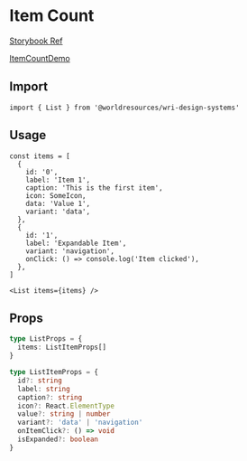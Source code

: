 # Item Count

[Storybook Ref](https://wri.github.io/wri-design-systems/?path=/docs/data-display-list--docs)

[ItemCountDemo](https://github.com/wri/wri-design-systems/blob/main/src/components/DataDisplay/List/ListDemo.tsx)

## Import

```tsx
import { List } from '@worldresources/wri-design-systems'
```

## Usage

```tsx
const items = [
  {
    id: '0',
    label: 'Item 1',
    caption: 'This is the first item',
    icon: SomeIcon,
    data: 'Value 1',
    variant: 'data',
  },
  {
    id: '1',
    label: 'Expandable Item',
    variant: 'navigation',
    onClick: () => console.log('Item clicked'),
  },
]

<List items={items} />

```

## Props

```ts
type ListProps = {
  items: ListItemProps[]
}

type ListItemProps = {
  id?: string
  label: string
  caption?: string
  icon?: React.ElementType
  value?: string | number
  variant?: 'data' | 'navigation'
  onItemClick?: () => void
  isExpanded?: boolean
}
```
